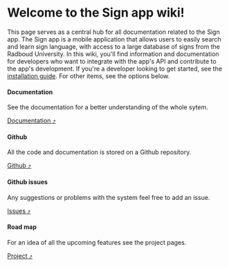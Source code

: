 # Welcome to the Sign app wiki!
This page serves as a central hub for all documentation related to the Sign app.
The Sign app is a mobile application that allows users to easily search and learn sign language, with access to a large database of signs from the Radboud University.
In this wiki, you'll find information and documentation for developers who want to integrate with the app's API and contribute to the app's development.
If you're a developer looking to get started, see the [installation guide](installation_guide.md).
For other items, see the options below.

<div class="grid-container">
  <div class="grid-item">
    <div class="card">
      <div class="container">
        <h4><b>Documentation</b></h4>
        <p>See the documentation for a better understanding of the whole sytem.</p>
        <a href="documentation">Documentation &#10548;</a>
      </div>
    </div> 
  </div>
  <div class="grid-item">
    <div class="card">
      <div class="container">
        <h4><b>Github</b></h4>
        <p>All the code and documentation is stored on a Github repository.</p>
        <a href="https://github.com/Signbank/sign-app">Github &#10548;</a>
      </div>
    </div> 
  </div>
  <div class="grid-item">
    <div class="card">
      <div class="container">
        <h4><b>Github issues</b></h4>
        <p>Any suggestions or problems with the system feel free to add an issue.</p>
        <a href="https://github.com/Signbank/sign-app/issues">Issues &#10548;</a>
      </div>
    </div> 
  </div>
  <div class="grid-item">
    <div class="card">
      <div class="container">
        <h4><b>Road map</b></h4>
        <p>For an idea of all the upcoming features see the project pages.</p>
        <a href="https://github.com/orgs/Signbank/projects/2">Project &#10548;</a>
      </div>
    </div> 
  </div>
</div>
